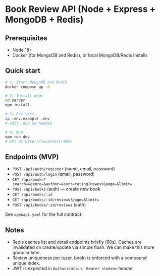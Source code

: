 # Book Review API (Node + Express + MongoDB + Redis)

## Prerequisites
- Node 18+
- Docker (for MongoDB and Redis), or local MongoDB/Redis installs

## Quick start
```bash
# 1) Start MongoDB and Redis
docker compose up -d

# 2) Install deps
cd server
npm install

# 3) Env vars
cp .env.example .env
# edit .env as needed

# 4) Run
npm run dev
# API at http://localhost:4000
```

## Endpoints (MVP)
- `POST /api/auth/register` (name, email, password)
- `POST /api/auth/login` (email, password)
- `GET /api/books?search=&genre=&author=&sort=rating|newest&page=&limit=`
- `POST /api/books` (auth) — create new book
- `GET /api/books/:id`
- `GET /api/books/:id/reviews?page=&limit=`
- `POST /api/books/:id/reviews` (auth)

See `openapi.yaml` for the full contract.

## Notes
- Redis caches list and detail endpoints briefly (60s). Caches are invalidated on create/update via simple flush. We can make this more granular later.
- Review uniqueness per (user, book) is enforced with a compound unique index.
- JWT is expected in `Authorization: Bearer <token>` header.